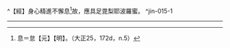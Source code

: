 ^【經】身心精進不懈息[^121]故，應具足毘梨耶波羅蜜。 ^jin-015-1

---

[^1]: 〔第二十五〕－【元】【明】，第二十五＝第二十【宮】，第二十五＋（之餘）【石】。（大正25，168d，n.9）
[^2]: 法等、法忍：忍諸煩惱。忍恭敬供養瞋惱婬法。內外法中忍多義。（印順法師，《大智度論筆記》〔C012〕p.204）
[^3]: 生忍：忍敬瞋人；法忍：忍敬瞋法。（印順法師，《大智度論筆記》〔A035〕p.67）
[^4]: 鞊＝詰【宋】【元】【明】【宮】。（大正25，168d，n.14）
[^5]: 參見《維摩詰所說經》卷中〈9 入不二法門品〉： ^爾時，維摩詰謂眾菩薩言：「諸仁者！云何菩薩入不二法門？各隨所樂說之。」 會中有菩薩名法自在，說言：「諸仁者！生滅為二，法本不生，今則無滅，得此無生法忍，是為入不二法門。」......如是諸菩薩各各說已，問文殊師利：「何等是菩薩入不二法門？」 文殊師利曰：「如我意者，於一切法無言無說、無示無識，離諸問答，是為入不二法門。」於是文殊師利問維摩詰：「我等各自說已，仁者當說何等是菩薩入不二法門？」 時維摩詰默然無言。文殊師利歎曰：「善哉！善哉！乃至無有文字語言，是真入不二法門。」（大正14，550b29-551c24）
[^6]: 住＝作【宋】【元】【明】【宮】【石】。（大正25，168d，n.15）
[^7]: ┌ 眾生..............................是中忍名生忍。 法有二種 ┤ ┌ 內.........飢渴老病等 ──┐ │ ┌ 非心法 ┴ 外.........寒熱風雨等 │ └ 諸法 ┤ ┌ 瞋恚憂愁疑 ├ 是中忍名法忍 └ 心 法 ┴ 婬欲憍慢等 ──────┘ （印順法師，《大智度論筆記》〔A005〕p.9）
[^8]: 〔諸〕－【宋】【元】【明】【宮】。（大正25，168d，n.18）
[^9]: 〔先〕－【宋】【元】【明】【宮】。（大正25，168d，n.19）
[^10]: 參見釋厚觀、郭忠生合編，〈《大智度論》之本文相互索引〉，《正觀》（6），p.34：《大智度論》卷14（大正25，164b19-168a27）。
[^11]: 一切法有二，法有二種，非心法有二，心法有二。（印順法師，《大智度論筆記》〔I079〕p.481）
[^12]: 罪福：殺眾生無記心便無罪，慈念眾生無所與得大福。（印順法師，《大智度論筆記》〔D032〕p.283） 〔以是故〕－【宋】【元】【明】【宮】【石】。（大正25，168d，n.21）
[^13]: 《增壹阿含經》卷39：「^世尊告諸比丘：有世八法隨生迴轉。云何為八？一者、利，二者、衰，三者、毀，四者、譽，五者、稱，六者、譏，七者、苦，八者、樂。」（大正2，764b14-16）
[^14]: 牢：10.堅固，牢固，經久。（《漢語大詞典》（六），p.240）
[^15]: 強：3.亦作"彊"。壯健，青壯。（《漢語大詞典》（四），p.131）
[^16]: 畏怖＝怖畏【宋】【元】【明】【宮】。（大正25，168d，n.22）
[^17]: 机（^ㄨㄟˋ）：砧板。机上肉：砧板上的肉，比喻任人宰割者。（《漢語大詞典》（四），p.745）
[^18]: 烏＝鳥【宋】【宮】。（大正25，168d，n.23）
[^19]: 對：18.逢，遇。（《漢語大詞典》（二），p.1293）
[^20]: 人＋（先）【宋】【元】【明】【宮】【石】。（大正25，168d，n.24）
[^21]: 〔得道〕－【宋】【元】【明】【宮】。（大正25，168d，n.25）
[^22]: 小＋（苦）【宋】【元】【明】【宮】。（大正25，169d，n.1）
[^23]: 〔我〕－【宋】【元】【明】【宮】。（大正25，169d，n.2）
[^24]: 唐：3.引申為徒然，白白地。（《漢語大詞典》（三），p.366）
[^25]: 悔＝為【宋】【宮】。（大正25，169d，n.3）
[^26]: 虛稱：2.虛假的名聲，空名。（《漢語大詞典》（八），p.829）
[^27]: 蔑人＝憍慢【宋】【元】【明】【宮】。（大正25，169d，n.4）
[^28]: 厭（^ㄧㄚ）：3.指被壓死。（《漢語大詞典》（一），p.940）
[^29]: 參見《大智度論》卷5：「^《雜法藏經》中，佛說偈語魔王：欲是汝初軍，憂愁軍第二，飢渴軍第三，愛軍為第四，第五眠睡軍，怖畏軍第六，疑為第七軍，含毒軍第八，第九軍利養──著虛妄名聞，第十軍自高。汝軍等如是，一切世間人，及諸一切天，無能破之者。我以智慧箭，修定智慧力，摧破汝魔軍，如坏瓶沒水。」（大正25，99b22-c4）
[^30]: 鎧（^ㄎㄞˇ）：古代作戰時護身的服裝，金屬製成。皮甲亦可稱鎧。（《漢語大詞典》（十一），p.1370）
[^31]: 楯＝盾【宋】【元】【明】【宮】。（大正25，169d，n.5） 楯（^ㄉㄨㄣˋ）：1.盾牌，2.泛指防衛之物。（《漢語大詞典》（四），p.1185）
[^32]: 菩薩：斷結墮羅漢道。（印順法師，《大智度論筆記》〔D030〕p.280）
[^33]: 根敗，參見《維摩詰所說經》卷中： ^爾時大迦葉歎言：「善哉！善哉！文殊師利！快說此語。誠如所言：塵勞之疇為如來種。我等今者，不復堪任發阿耨多羅三藐三菩提心。乃至五無間罪，猶能發意生於佛法；而今我等永不能發。譬如根敗之士，其於五欲不能復利；如是聲聞諸結斷者，於佛法中無所復益，永不志願。是故，文殊師利！凡夫於佛法有返復，而聲聞無也。所以者何？凡夫聞佛法，能起無上道心、不斷三寶；正使聲聞終身聞佛法、力、無畏等，永不能發無上道意。」（大正14，549b16-26）
[^34]: 隨：1.跟從，追從。3.追逐，追求。6.聽任，任憑。7.聽使喚。（《漢語大詞典》（十一），p.1102）
[^35]: 哀＝請【宋】【元】【明】【宮】【石】。（大正25，169d，n.6）
[^36]: 〔值〕－【宋】【元】【明】【宮】【石】。（大正25，169d，n.7）
[^37]: 斷結：不以結使為惡，故結使不能惱（伏）。（印順法師，《大智度論筆記》〔C018〕p.216）
[^38]: 相＋（法）【宋】【元】【明】【宮】【石】。（大正25，169d，n.8）
[^39]: 〔有人言〕－【宋】【元】【明】【宮】【石】。（大正25，169d，n.9）
[^40]: 切＋（法）【宋】【元】【明】【宮】【石】。（大正25，169d，n.11）
[^41]: 〔或〕－【宋】【元】【明】【宮】。（大正25，169d，n.13）
[^42]: 三法攝：下中上；三性（善法不善法無記法），有無非有非無，三斷（見諦斷、思惟斷、無斷），三學（學、無學、非學非無學），報有報非報非有報。（印順法師，《大智度論筆記》〔A004〕p.7） 《眾事分阿毘曇論》卷4：「^云何報法？謂若報得十一入少分，除聲入。云何非報法？謂聲入、若非報得十一入少分。云何有報法？謂不善、善有漏法。云何非有報法？謂無記、無漏法。」（大正26，649a3-7）
[^43]: 《大智度論》卷2：「^何等十四難？^（1）^世界及我常，^（2）^世界及我無常，^（3）^世界及我亦有常亦無常，^（4）^世界及我亦非有常亦非無常；^（5）^世界及我有邊，^（6）^無邊，^（7）^亦有邊亦無邊，^（8）^亦非有邊亦非無邊；^（9）^死後有神去後世，^（10）^無神去後世，^（11）^亦有神去亦無神去，^（12）^死後亦非有神去亦非無神去後世；^（13）^是身是神，^（14）^身異神異。」（大正25，74c9-16）
[^44]: 中邊：常無常等（十四難）觀察無礙，不失中道。（印順法師，《大智度論筆記》〔D015〕p.258）
[^45]: 參見《中阿含經》卷60（221經）《箭喻經》（大正1，804a-805c），《佛說箭喻經》（大正1，917b-918b）。
[^46]: 方：42.副詞。卻，反而。表示語氣轉折。（《漢語大詞典》（六），p.1549）
[^47]: 演暢：闡明，闡發。（《漢語大詞典》（六），p.107）
[^48]: 《中阿含經》卷54《阿梨吒經》：「^世尊歎曰：善哉！善哉！所謂因神故有我，[無神]{.underline}則無我，是為神；神所有，不可得，不可施設。」（大正1，765b27-29）
[^49]: 佛說之出處待考，相關內容參見《中論》卷3〈17 觀業品〉（青目釋）：「^問曰：若爾者，則無業果報。答曰：雖空亦不斷，雖有亦不常，業果報不失，是名佛所說。此論所說義，離於斷常。何以故？業畢竟空，寂滅相，自性離，有何法可斷？何法可失？顛倒因緣故往來生死，亦不常。何以故？若法從顛倒起，則是虛妄無實，無實故非常。」（大正30，22c19-26）
[^50]: 一心＝心一【宋】【元】【明】【宮】【石】。（大正25，170d，n.5）
[^51]: 新新＝漸漸【宮】。（大正25，170d，n.7）
[^52]: 甚深法：雖空不斷，緣生相續非常。無我而不失罪福輪轉生死。身心根慧，無常不失過去行業。（印順法師，《大智度論筆記》〔C002〕p.183）
[^53]: 〔能〕－【宋】【元】【明】【宮】。（大正25，170d，n.8）
[^54]: 〔欲〕－【宋】【元】【明】【宮】。（大正25，170d，n.9）
[^55]: 法＋（得）【宋】【元】【明】【宮】【石】。（大正25，170d，n.10）
[^56]: （1）隟：同"隙"。《龍龕手鑑．阜部》"隟"，"隙"的俗字。（《漢語大字典》（六），p.4156） （2）瑕隙：指可乘的間隙，嫌隙。《左傳‧桓公八年》"讎有釁，不可失也"晉杜預注："釁，瑕隙也。（《漢語大詞典》（四），p.611）
[^57]: 諸法無有瑕隙，不可破壞。（印順法師，《大智度論筆記》〔C003〕p.185）
[^58]: 可破：一切語言可破。（印順法師，《大智度論筆記》〔C016〕p.213）
[^59]: （1）不可破壞：語言道斷，心行處滅，不生不滅，如涅槃相。（印順法師，《大智度論筆記》〔C016〕p.213） （2）如涅槃相：言語道過，心行處滅，常不生滅，如涅槃相。（印順法師，《大智度論筆記》〔D026〕p.276） （3）捨一切觀，滅一切言，離諸心行，本不生滅，如涅槃相。（印順法師，《大智度論筆記》〔C003〕p.185）
[^60]: 有＋（後）【宋】【元】【明】【宮】。（大正25，170d，n.11）
[^61]: 則＝即【宋】【元】【明】【宮】。（大正25，170d，n.12）
[^62]: 〔德〕－【宋】【元】【明】，德＝業【宮】【石】。（大正25，170d，n.14）
[^63]: 《大智度論》卷98：「^如阿毘曇言：一切有為法及虛空、非數緣盡名為有上法；數緣盡是無上法，數緣盡即是涅槃之別名。」（大正25，742c28-743a1）
[^64]: 常＋（相）【宋】【元】【明】。（大正25，170d，n.15）
[^65]: 立常無常，破常無常。（印順法師，《大智度論筆記》〔C029〕p.232）
[^66]: ┌ 直語。 聖人有二種語 ┴ 方便語 ── 為人說常說無常，如對治悉檀。 （印順法師，《大智度論筆記》〔A005〕p.9） 《大智度論》卷1：「^觀無常是對治悉檀，非第一義。何以故？一切諸法自性空故。如說偈言：無常見有常，是名為顛倒；空中無無常，何處見有常？」（大正25，60b15-18）
[^67]: 無常：欲拔眾生三界著樂。（印順法師，《大智度論筆記》〔C009〕p.199）
[^68]: 〔說〕－【宋】【元】【明】【宮】。（大正25，170d，n.16）
[^69]: 緣＋（有者）【宋】【元】【明】【宮】。（大正25，170d，n.17）
[^70]: 生：緣合無常，不自在，從緣則有老病死相。（印順法師，《大智度論筆記》〔D031〕p.281）
[^71]: 《大智度論》卷1： ^問曰：一切有為法，皆無常相應，是第一義。云何言無常非實？所以者何？一切有為法，生、住、滅相，前生、次住、後滅故，云何言無常非實？ 答曰：有為法不應有三相。何以故？三相不實故。若諸法生、住、滅是有為相者，今「生」中亦應有三相，「生」是有為相故；如是一一處亦應有三相，是則無窮，住、滅亦如是。若諸生、住、滅各更無有生、住、滅者，不應名有為法。何以故？有為法相無故。以是故，諸法無常，非第一義。（大正25，60b19-28）
[^72]: 破却有無，有何可說。（印順法師，《大智度論筆記》〔C030〕p.234）
[^73]: 受著雙非，可說可破，是愚癡論。（印順法師，《大智度論筆記》〔C017〕p.215）
[^74]: 佛法因緣故說，心不生著、不可破壞。（印順法師，《大智度論筆記》〔C017〕p.215）
[^75]: 六十二種邪見，參見《長阿含經》卷14（21經）《梵動經》（大正1，89c21-94a14）。
[^76]: ┌ 1、有無墮斷滅故。 │ 2、但假名和合，法無名亦無故。 ┌ 總破 ┤ 3、以心識知，離心不可得故。 │ │ 4、四大等相悉捨相故。 │ │ 5、諸賢聖人能令轉變故。 見生住起有見 ┌破有見 ┤ └ 6、有見為貪瞋癡等所繫諍故。 ↑ │ │ ┌ 色法：分析破散無餘故。 │ │ └ 別破┤ 心法：即生即滅，無常空故。 │ │ │ 心數、心不相應行：例破。 離有無見得中道 ┤ └ 無為法 ┬ 因有為而施設故。 │ │ └ 見作無常，知不作常；今見作法有，不作應無故。 ↓ │ ┌ 破斷無 ┬ 無因緣故，一物應出一切物，或一物中都無所出。 見異滅起無見 └破無見 ┤ └ 無罪福故，後世不應有貧富等異。 └ 破常無 ┬ 壞世出世法故。 └ 若言顛倒見有，何不於一見二三耶？ （印順法師，《大智度論筆記》〔A028〕p.53）
[^77]: 見生、住起有見；見異、滅起無見。（印順法師，《大智度論筆記》〔A028〕p.53） 不相應行：眾生觀生住起有見，觀老壞起無見。（印順法師，《大智度論筆記》〔D022〕p.267）
[^78]: 〔若實〕－【宋】【元】【明】【宮】。（大正25，171d，n.1）
[^79]: 假名：名字和合謂之為有，無法名字為誰合。（印順法師，《大智度論筆記》〔D008〕p.250）
[^80]: 〔知〕－【宋】【元】【明】【宮】【石】。（大正25，171d，n.3）
[^81]: 參見《大智度論》卷18（大正25，194c）。
[^82]: 色蘊：四大悉皆捨相，是故空。（印順法師，《大智度論筆記》〔D001〕p.236）
[^83]: 「十一切入」即「十遍處」。參見《大智度論》卷28（大正25，264b28）。
[^84]: 法有＝有法【宋】【元】【明】【宮】【石】。（大正25，171d，n.4）
[^85]: 參見釋厚觀、郭忠生合編，〈《大智度論》之本文相互索引〉，《正觀》（6），pp.34-35：《大智度論》卷12（大正25，147b5-148a22）。
[^86]: 有分，表示可以再細分。參見： （1）《大毘婆沙論》卷132：「^問：諸極微互相觸不？設爾何失？二俱有過。若相觸者寧不成一，或成有分；若不相觸擊時，應散或應無聲。答：應作是說：極微互不相觸，若觸則應或遍或分。遍觸則有成一體過，分觸則有成有分失，然諸極微更無細分。」（大正27，683c26-684a2） （2）印順法師，《說一切有部為主的論書與論師之研究》，p.231： ^常識中的地，是和合有，是世俗假想施設而非真實的。佛說的地界──地大，那是勝義有，也就是有實自性的。從複合的總聚，而探得一一法的自性，如上所引，也稱為「分。「分」是不可再分析的；如可以分析為多分，那就是「有分」而不是「分」了。
[^87]: 參見Lamotte（1949, p.921, n.1）：剎那（kṣaṇa）是最小的時間單位。小乘佛教聖者一致認為諸法是剎那無常，但是對於此一語詞之意義，則互有諍論。 巴利語學者及說一切有部──毘婆沙師是承認過去及未來，且認為剎那之法具有二、三或四種之有為法之特徵（有為法相），而一致認為在一剎那間，「法」有「生」、「住」、「滅」。〔參見《大毘婆沙論》卷39（大正27，201b-c），《俱舍論》卷5〈2 分別根品〉（大正29，27a-b），《順正理論》卷13（大正29，409b-c）〕 但是經部否認過去及未來，而不承認「有為法相」。（參見《俱舍論》卷5〈2 分別根品〉（大正29，27b-c）他們認為所謂剎那即是「法之性質乃是生起之後立即（並自發的）滅去」。〔「得體無間滅」，參見《俱舍論》卷13〈4 分別業品〉（大正29，67c）〕 其後，中觀學派以及唯識學派均不承認有為法相。〔參見《大智度論》卷1（大正25，60b）〕《大智度論》此處說有六十剎那，《大毘婆沙論》卷136（大正27，701b14）則說有六四剎那；《俱舍論》卷12〈3 分別世品〉（大正29，62a），《順正理論》卷32（大正29，521c13-14）則稱有六五剎那。
[^88]: 〔是〕－【宋】【元】【明】【宮】。（大正25，171d，n.7）
[^89]: 無常：觀心生滅如流水燈焰，此名為入空智門。（印順法師，《大智度論筆記》〔C009〕p.198） 心法：五情所不知。意情生住滅時觀故，知心有分。有分故無常，無常故空，空故非有。彈指頃有六十時，一一時中心有生滅，相續生故，知是染心善心。行者觀心生滅，如流水燈焰，是名入空智門。（印順法師，《大智度論筆記》〔A059〕p.99）
[^90]: 參見《增壹阿含經》卷12：「^世尊告諸比丘：此三有為有為相。云何為三？知所從起，知當遷變，知當滅盡。彼云何知所從起？所謂生──長大成五陰形，得諸持、入，是謂所從起。彼云何為滅盡？所謂死──命過不住、無常，諸陰散壞，宗族別離，命根斷絕，是謂為滅盡。彼云何變易？齒落、髮白、氣力竭盡，年遂衰微，身體解散，是謂為變易法。是為──比丘──三有為有為相，當知此三有為相，善分別之。」（大正2，607c14-22） 另參見《中論》卷2〈7 觀三相品〉（大正30，9a6）。
[^91]: 參見《中論》卷2：「^三相若聚散，不能有所相；云何於一處一時有三相？」（大正30，9a26-27） 印順法師，《中觀論頌講記》，pp.145-146： ^三相在同一的時間中具足，叫聚；有前有後，在初中後中具足，叫散。說三相為有為法作相的，到底說同時有三相？還是前後次第有三相？ 有部與犢子系，主張在一法的一剎那中，同時有三相。但這是相當困難的；假定說，在一法一剎那中，聚有三相，這不是同時有生、住、滅的作用了嗎？ ......經部主張三相有前後，他說：先生，次住，後滅，這在相續行上建立。但佛說有為法有三相，現在不是承認一一剎那中沒有三有為相嗎？ ......所以「三相若聚」若「散」，對有為法，都「不能有所」表「相」。一法上聚有三相，有生滅自相矛盾的過失。也不能說前後有三相，有生無滅，有滅無生，也不能表示他是有為。一定要說三相同時，你想想，怎麼可說「於一處一時有三相」呢？
[^92]: 已＝以【宋】【元】【明】【宮】。（大正25，171d，n.8）
[^93]: 法＋（法）【宋】【元】【明】【宮】。（大正25，171d，n.10）
[^94]: 道＋（言）【元】【明】。（大正25，171d，n.11）
[^95]: 冥初：又作冥諦、冥性，通常多稱自性諦、自性。為古代印度六派哲學中之數論哲學派所立二十五諦之第一諦，是為萬物之本源、諸法之始，故亦稱冥初。又為諸法生滅變異之根本原因，即為諸法之實性，故又稱冥性、自性。（參見《佛光大辭典》（五），pp.4056-4057） 《百論》卷1〈2 破神品〉：「^外曰：不應言一切法空無相，神等諸法有故（修妬路）。迦毘羅、優樓迦等言：神及諸法有。迦毘羅言：從冥初生覺，從覺生我心，從我心生五微塵，從五微塵生五大，從五大生十一根。神為主，常覺相處中常住，不壞不敗，攝受諸法。能知此二十五諦即得解脫，不知此者不離生死。」（大正30，170c12-18）
[^96]: 參見Lamotte（1949, p.923, n.1）：《大智度論》此處在批評勝論學派，此派所承認之九法（九種實體）中，即包括神（ātman，我）、時（kāla）、方（diś），並且承認極微（微塵）；至於《大智度論》此處提及「冥初」（tamas），可能是指數論學派，因此派認tamas是自性（prakṛti）之三德（guṇa）之一。
[^97]: 又＝有【宋】【元】【明】【宮】【石】。（大正25，171d，n.12）
[^98]: 〔是〕－【宋】【元】【明】【宮】【石】。（大正25，171d，n.13）
[^99]: 〔滅〕－【宋】【宮】【石】。（大正25，171d，n.15）
[^100]: 參見《正觀》，（6），p.35：《大智度論》卷32（大正25，297b22-299a21）。
[^101]: 參見《大智度論》卷6（大正25，102b24-103a11）。
[^102]: 參見《大智度論》卷4（大正25，85b），卷5（大正25，96c）。
[^103]: 參見《大智度論》卷1（大正25，64a-b），卷12（大正25，148a23-150a17）。
[^104]: 參見《大智度論》卷1（大正25，65b-66a）。
[^105]: 參見《大智度論》卷10（大正25，133b13-c9），卷31（大正25，288a16-b23）。
[^106]: 參見《大智度論》卷6（大正25，104b4-5），卷12（大正25，147c19-148a4），卷15（大正25，171a24-26）；另參見卷31（大正25，291c21-292a9），卷32（大正25，297c2-4），卷36（大正25，326b20-c18），卷42（大正25，365c25-27），卷70（大正25，546c17-547a8）。
[^107]: ┌ 無前因緣，今應一出一切 ┌ 一、斷滅無 ┴ 無今緣，後應無罪福報 二種無 ┤ ┌ 一切皆無，壞世出世法 └ 二、常 無 ┴ 若言顛倒見有，何不亂見？（印順法師，《大智度論筆記》〔A015〕p.28）
[^108]: 〔切〕－【宋】【元】【明】【宮】。（大正25，171d，n.18）
[^109]: 滅＝盡【宋】【元】【明】【宮】【石】。（大正25，171d，n.19）
[^110]: 〔若無法寶〕－【宋】【元】【明】【宮】。（大正25，171d，n.20）
[^111]: 一貫：同樣，一樣。（《漢語大詞典》（一），p.79）
[^112]: （惱）＋悔【宋】，悔＝惱【宮】。（大正25，171d，n.22）
[^113]: 疑悔：欲界繫法。（印順法師，《大智度論筆記》〔A059〕p.99）
[^114]: 煩惱：以無明毒起四顛倒。（印順法師，《大智度論筆記》〔C018〕p.217）
[^115]: ┌ 凡夫以無明毒 ── 非常作常想乃至非有謂有，有謂非有 法 ┴ 聖人得實智慧 ── 得實相 （印順法師，《大智度論筆記》〔A015〕p.28）
[^116]: （1）《大正藏》原作「若觀諸法畢竟空」，今依《高麗藏》作「若觀諸法常畢竟空」（第14冊，528c12）。 （2） ┌ 取相心著 ── 惡邪 法性本空 ┴ 心不著空 ── 法忍 （印順法師，《大智度論筆記》〔A005〕p.9） 「善觀空而不著於空」，參見《大智度論》卷18（大正25，193c-194a）。
[^117]: 觀空不著，佛道初相。（印順法師，《大智度論筆記》〔C010〕p.201） 解脫：於邪見得離。（印順法師，《大智度論筆記》〔C012〕p.204） 參見《大智度論》卷5：「^已得解脫（丹注云：於邪見得離，故言解脫也），空非空（丹注云：於空不取，故言非也），是等悉捨，滅諸戲論，言語道斷；深入佛法，心通無礙，不動不退，名無生忍，是助佛道初門，以是故說已得等忍。」（大正25，97c1-4）
[^118]: ┌ 不見忍辱法 法忍三種清淨 ┤ 不見己身、駡辱人 └ 不戲諸法 （印順法師，《大智度論筆記》〔A005〕p.10，〔A035〕p.68）
[^119]: 忍心不動不退。（印順法師，《大智度論筆記》〔A035〕p.68）
[^120]: 義第二十六＝上第二十六【宋】，＝上【元】，＝上第二十一【宮】【石】，〔義第二十六〕－【明】。（大正25，172d，n.3）
[^121]: 息＝怠【元】【明】。（大正25，172d，n.5）
[^122]: 〔毘梨......進〕七字－【宋】【元】【明】【宮】【石】。（大正25，172d，n.8）
[^123]: 精進是一切善法本。（印順法師，《大智度論筆記》〔A036〕p.68）
[^124]: ┌ 施、戒、忍 ─── 世間常有 六度 ┤ 精進 ── ┐ └ 禪、實慧 ┴ 以精進力乃得後二 （印順法師，《大智度論筆記》〔A006〕p.10）
[^125]: 施戒忍世間常有。（印順法師，《大智度論筆記》〔D005〕p.245） 或有施戒忍不須精進。（印順法師，《大智度論筆記》〔A036〕p.68）
[^126]: 禪定是實慧之門。（印順法師，《大智度論筆記》〔A037〕p.70）
[^127]: 六度攝為福德智慧二門。（印順法師，《大智度論筆記》〔D005〕p.245） ┌ 福德門──施戒忍.........得此遮一切罪 六度 ┴ 智慧門──由精進得禪定，由禪定得智慧............得此等觀生死涅槃不二 （印順法師，《大智度論筆記》〔A006〕p.10） 關於「福慧二門」，《大智度論》有異說： （1）《大智度論》卷50：「^佛自說六波羅蜜具足：五度則福德具足，般若則智慧具足。」（大正25，418c19-21） （2）《大智度論》卷57：「^五波羅蜜是福德，般若波羅蜜是智慧。」（大正25，464b3-4）
[^128]: 《大寶積經》卷90〈24 優波離會〉（大正11，519a1-6）： ^「一切眾生如幻化，求其邊際不可得；若知如是無邊性，斯人處世無疲厭。 了知諸法如實相，常行生死即涅槃；於諸欲中實無染，調伏眾生言離欲。 大悲利益諸眾生，而實無人無壽者；不見眾生而利益，當知此事甚為難。」
[^129]: 禪定門必須大精進。（印順法師，《大智度論筆記》〔A037〕p.71）
[^130]: 散＝欲界【宋】【元】【明】【宮】【石】。（大正25，172d，n.10）
[^131]: 欲界亂心，不能得見諸法實相。（印順法師，《大智度論筆記》〔A039〕p.74）
[^132]: 令＝爾【石】。（大正25，172d，n.11）
[^133]: 參見《雜阿含經》卷14（348經）： ^爾時，世尊告諸比丘：「如來成就十種力，得四無畏，知先佛住處，能轉梵輪，於大眾中震師子吼言：此有故彼有，此起故彼起，謂緣無明行，廣說乃至純大苦聚集、純大苦聚滅。諸比丘！此是真實教法顯現，斷生死流，乃至其人悉善顯現。如是真實教法顯現，斷生死流，足令善男子正信出家，方便修習，不放逸住。於正法律精勤苦行，皮筋骨立，血肉枯竭，若其未得所當得者，不捨慇懃精進方便，堅固堪能。所以者何？懈怠苦住，能生種種惡不善法，當來有結熾然，增長於未來世生老病死，退其大義故。」（大正2，98a14-25）
[^134]: 〔為〕－【宋】【元】【明】【宮】。（大正25，172d，n.12）
[^135]: 參見Lamotte（1949, p.930, n.2）：民大（Meṇḍaka）是一位富有的在家居士，住於Bhadraṃkara（巴利：Bhaddiyanagara，位在今孟加拉）。當佛陀來此城遊化時，民大供養僧團之食宿，而在其聽聞到關於其預記後，即證得須陀洹。此一奉佛之過程，在律典中有詳細的記載：巴利Vinaya, I, pp.240-245；《五分律》卷22（大正22，150b-151a）；《四分律》卷42（大正22，872b-873a）；《十誦律》卷26（大正23，191a-192b）。
[^136]: 王（^ㄨㄤˋ）：1.統治，稱王。（《漢語大詞典》（四），p.453）
[^137]: 參見Lamotte（1949, p.931, n.1）：《中阿含經》卷11（60經）《四洲經》（大正1，494b-496a），《頂生王故事經》（大正1，822b-824a）。
[^138]: 羅頻珠羅漢乞食不得而涅槃。（印順法師，《大智度論筆記》〔H024〕p.417） 參見《大智度論》卷30：「^如舍利弗弟子羅頻周比丘，持戒精進，乞食六日而不能得，乃至七日，命在不久；有同道者乞食持與，鳥即持去。時舍利弗語目揵連：汝大神力，守護此食，令彼得之！即時目連持食往與，始欲向口，變成為泥；又舍利弗乞食持與，而口自合；最後佛來，持食與之，以佛福德無量因緣故，令彼得食。是比丘食已，心生歡喜，倍加信敬。佛告比丘：『有為之法皆是苦相。』為說四諦；即時比丘漏盡意解，得阿羅漢道。」（大正25，278c2-12）
[^139]: 有人＝人有【宋】【元】【明】【宮】。（大正25，172d，n.14）
[^140]: 《大正藏》原作「農失」，今依《高麗藏》作「農夫」（第14冊，530a2）。
[^141]: 則＝行【宋】【元】【明】【宮】。（大正25，172d，n.15）
[^142]: 炎火＝火焰【宋】【元】【明】【宮】。（大正25，172d，n.16）
[^143]: 怠＝息【宋】【宮】。（大正25，172d，n.17）
[^144]: 勉強：1.盡力而為。（《漢語大詞典》（二），p.792）
[^145]: 《十誦律》卷11：「^汝等當一心行不放逸法。何以故？乃至諸佛，皆從一心不放逸行得阿耨多羅三藐三菩提；所有助道善法，皆以不放逸為本。」（大正23，80c1-4）
[^146]: 下藥：即"瀉藥"。見《摩訶止觀》卷4：「^如服下藥，須加巴豆，令黈^※^瀉盡底。」（大正46，40c8-9） ※黈（^ㄊㄡˇ）：3.增加。（《漢語大詞典》（十二），p.1014）
[^147]: 巴豆：植物名。產於巴蜀，其形如豆，故名。中醫藥上以果實入藥，性熱，味辛，功能破積、逐水、涌吐痰涎，主治寒結便秘、腹水腫脹等。有大毒，須慎用。（《漢語大詞典》（四），p.74）
[^148]: 精進總攝眾法，別自有門。（印順法師，《大智度論筆記》〔A036〕p.69） 精進遍諸法門而別自有門。（印順法師，《大智度論筆記》〔A040〕p.75）
[^149]: 煩惱：無明徧諸結使別有不共。（印順法師，《大智度論筆記》〔C018〕p.217） 《阿毘達磨發智論》卷2：「^云何不共無明隨眠？答：諸無明於苦不了，於集、滅、道不了。」（大正26，925c27-28） 參見Lamotte（1949, p.935, n.2）：「不共無明」是指不伴隨著其他隨眠〔例如貪欲等等〕的獨立的無明。
[^150]: 被：12.蒙受，遭受，領受。（《漢語大詞典》（九），p.55）
[^151]: 生業：1.猶生涯，職業。2.產業，資財。3.從事某種產業。（《漢語大詞典》（七），p.1511）
[^152]: 修理：1.治理，3.操持，料理。《百喻經‧觀作瓶喻》："愚人亦爾，修理家務，不覺非常。"5.處置。6.整治。（《漢語大詞典》（一），p.1376）
[^153]: 失＝罪【宋】【元】【明】【宮】。（大正25，173d，n.3）
[^154]: 溷（^ㄏㄨㄣˋ）：8.圈，養牲畜禽獸之處。（《漢語大詞典》（六），p.13）
[^155]: 參見Lamotte（1949, p.937, n.1）：此即是指在家、出家二眾。
[^156]: 馬井二比丘：馬宿（Aśvaka，阿說迦）比丘及井宿（或稱滿宿）比丘，為六群比丘中之二人。《薩婆多毘尼毘婆沙》卷4：「^六群比丘者：一、難途，二、跋難陀，三、迦留陀夷，四、闡那，五、馬宿，六、滿宿。云二人得漏盡入無餘涅槃：一、迦留陀夷，二、闡那。二人生天上，又云二人犯重戒，又云不犯，若犯重者不得生天也：一、難途，二、跋難陀。二人墮惡道生龍中：一、馬宿，二、滿宿。」（大正23，525c29-526a5）
[^157]: 免＝勉【宋】【元】【明】【宮】。（大正25，173d，n.5）
[^158]: 不入涅槃。知法皆空不證涅槃，憐憫眾生集善法─是精進波羅蜜力。（印順法師，《大智度論筆記》〔C017〕p.214）
[^159]: 降魔：精進福德力。（印順法師，《大智度論筆記》〔C002〕p.183）
[^160]: 生＋（生）【宋】【元】【明】。（大正25，173d，n.6）
[^161]: 諸法無相為眾生方便說。（印順法師，《大智度論筆記》〔C030〕p.234）
[^162]: 〔薩〕－【宋】【元】【明】【宮】。（大正25，173d，n.7）
[^163]: 佛滅度時以法身與彌勒迦葉阿難等。（印順法師，《大智度論筆記》〔C030〕p.234）
[^164]: 參見《持世經》卷1（大正14，644c28-645b19）。
[^165]: 阿難為比丘說七覺意讚精進。（印順法師，《大智度論筆記》〔I017〕p.432） 參見《雜阿含經》卷27（727經）（大正2，195b29-196a12），《大智度論》卷26（大正25，249c29-250a1）。
[^166]: 參見鳩摩羅什譯，《持世經》卷1（大正14，644a1-7）。
[^167]: 稽（^ㄐㄧ）留：1.延遲，停留。（《漢語大詞典》（八），p.121）
[^168]: 閣（^ㄍㄜˊ）：2.棧道，複道。用木支架於空中而成的道路。（《漢語大詞典》（十二），p.112）
[^169]: 嶮（^ㄒㄧㄢˇ）：1.險要，險阻，危險。（《漢語大詞典》（三），p.869）
[^170]: 懸＝鉉【宋】【元】【明】【宮】，＝鉝【石】。（大正25，173d，n.11）
[^171]: 羊＝崖【宋】【元】【明】【宮】【石】。（大正25，173d，n.13）
[^172]: ┌ 我不作不得果 三種思惟生精進 ┤ 我不自作不從他來 └ 我若作終不失 （印順法師，《大智度論筆記》〔A014〕p.28；〔A036〕p.69；〔I079〕p.482）
[^173]: 儛（^ㄨˇ）：同"舞"。（《漢語大字典》（一），p.231）
[^174]: 顧（^ㄍㄨˋ）：1.回首，回視。3.視，看。（《漢語大詞典》（十二），p.358）
[^175]: 將（^ㄐㄧㄤ）：9.帶領，攜帶。10.順從，隨從。（《漢語大詞典》（七），p.805）
[^176]: 林神呵懈怠比丘。（印順法師，《大智度論筆記》〔I017〕p.432）
[^177]: 住＝立【宋】【元】【明】【宮】【石】。（大正25，174d，n.2）
[^178]: 投＝救【宋】【元】【明】【宮】。（大正25，174d，n.3）
[^179]: 騃（^ㄞˊ）：愚，呆。（《漢語大詞典》（十二），p.847）